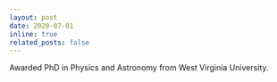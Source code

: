 ```yaml
---
layout: post
date: 2020-07-01
inline: true
related_posts: false
---
```


Awarded PhD in Physics and Astronomy from West Virginia University.
